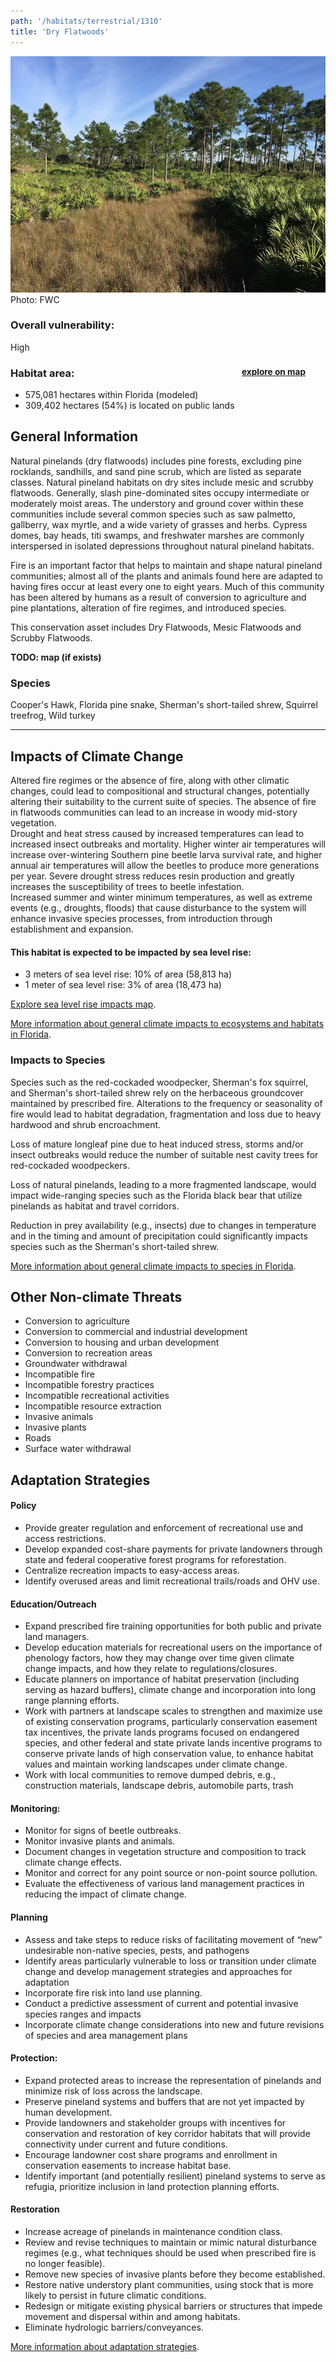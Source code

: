 ```yaml
---
path: '/habitats/terrestrial/1310'
title: 'Dry Flatwoods'
---
```


<content-header icon="pine_flatwoods_dry_prairie" title="Dry Flatwoods" subtitle="within Pine Flatwoods and Dry Prairie"></content-header>

<div id="TopSection">

<div class="header-photo"><img src="1310.jpg" alt="Photo for 1310"/>
<figcaption>Photo: FWC</figcaption></div>

<div>

### Overall vulnerability:

<div class="vulnerability vulnerability-high">High</div>

<h3>Habitat area: 
<a href="/habitats/terrestrial/1310/map" style="float:right;font-size:smaller;margin-right: 2rem;">
<fa-icon name="map"></fa-icon>
explore on map
</a>
</h3>

-   575,081 hectares within Florida (modeled)
-   309,402 hectares (54%) is located on public lands

</div>
</div>

## General Information

Natural pinelands (dry flatwoods) includes pine forests, excluding pine rocklands, sandhills, and sand pine scrub, which are listed as separate classes. Natural pineland habitats on dry sites include mesic  and scrubby flatwoods.  Generally, slash pine-dominated sites occupy intermediate or moderately moist areas. The understory and ground cover within these communities include several common species such as saw palmetto, gallberry, wax myrtle, and a wide variety of grasses and herbs.  Cypress domes, bay heads, titi swamps, and freshwater marshes are commonly interspersed in isolated depressions throughout natural pineland habitats.  

Fire is an important factor that helps to maintain and shape natural pineland communities; almost all of the plants and animals found here are adapted to having fires occur at least every one to eight years.  Much of this community has been altered by humans as a result of conversion to agriculture and pine plantations, alteration of fire regimes, and introduced species.

This conservation asset includes  Dry Flatwoods, Mesic Flatwoods and Scrubby Flatwoods.

**TODO: map (if exists)**

### Species

Cooper's Hawk, Florida pine snake, Sherman's short-tailed shrew, Squirrel treefrog, Wild turkey

<hr />

## Impacts of Climate Change

Altered fire regimes or the absence of fire, along with other climatic changes, could lead to compositional and structural changes, potentially altering their suitability to the current suite of species.  The absence of fire in flatwoods communities can lead to an increase in woody mid-story vegetation.  <br />Drought and heat stress caused by increased temperatures can lead to increased insect outbreaks and mortality. Higher winter air temperatures will increase over-wintering Southern pine beetle larva survival rate, and higher annual air temperatures will allow the beetles to produce more generations per year. Severe drought stress reduces resin production and greatly increases the susceptibility of trees to beetle infestation.  <br />Increased summer and winter minimum temperatures, as well as extreme events (e.g., droughts, floods) that cause disturbance to the system will enhance invasive species processes, from introduction through establishment and expansion.


#### This habitat is expected to be impacted by sea level rise:

- 3 meters of sea level rise: 10% of area (58,813 ha)
- 1 meter of sea level rise: 3% of area (18,473 ha)

[Explore sea level rise impacts map](/habitat/terrestrial/1310/map).


[More information about general climate impacts to ecosystems and habitats in Florida](/impacts/habitats).

### Impacts to Species

Species such as the red-cockaded woodpecker, Sherman's fox squirrel, and Sherman's short-tailed shrew rely on the herbaceous groundcover maintained by prescribed fire.  Alterations to the frequency or seasonality of fire would lead to habitat degradation, fragmentation and loss due to heavy hardwood and shrub encroachment.  

Loss of mature longleaf pine due to heat induced stress, storms and/or insect outbreaks would reduce the number of suitable nest cavity trees for red-cockaded woodpeckers.  

Loss of natural pinelands, leading to a more fragmented landscape, would impact wide-ranging species such as the Florida black bear that utilize pinelands as habitat and travel corridors.   

Reduction in prey availability (e.g., insects) due to changes in temperature and in the timing and amount of precipitation could significantly impacts species such as the Sherman's short-tailed shrew.

[More information about general climate impacts to species in Florida](/impacts/species).

## Other Non-climate Threats

-	Conversion to agriculture
-	Conversion to commercial and industrial development
-	Conversion to housing and urban development
-	Conversion to recreation areas
-	Groundwater withdrawal
-	Incompatible fire
-	Incompatible forestry practices
-	Incompatible recreational activities
-	Incompatible resource extraction
-	Invasive animals
-	Invasive plants
-	Roads
-	Surface water withdrawal


## Adaptation Strategies

#### Policy

- Provide greater regulation and enforcement of recreational use and access restrictions.
- Develop expanded cost-share payments for private landowners through state and federal cooperative forest programs for reforestation.
- Centralize recreation impacts to easy-access areas.
- Identify overused areas and limit recreational trails/roads and OHV use.


#### Education/Outreach

- Expand prescribed fire training opportunities for both public and private land managers.
- Develop education materials for recreational users on the importance of phenology factors, how they may change over time given climate change impacts, and how they relate to regulations/closures.
- Educate planners on importance of habitat preservation (including serving as hazard buffers), climate change and incorporation into long range planning efforts.
- Work with partners at landscape scales to strengthen and maximize use of existing conservation programs, particularly conservation easement tax incentives, the private lands programs focused on endangered species, and other federal and state private lands incentive programs to conserve private lands of high conservation value, to enhance habitat values and maintain working landscapes under climate change.
- Work with local communities to remove dumped debris, e.g., construction materials, landscape debris, automobile parts, trash


#### Monitoring: 

- Monitor for signs of beetle outbreaks.
- Monitor invasive plants and animals.
- Document changes in vegetation structure and composition to track climate change effects.
- Monitor and correct for any point source or non-point source pollution.
- Evaluate the effectiveness of various land management practices in reducing the impact of climate change.


#### Planning

- Assess and take steps to reduce risks of facilitating movement of “new” undesirable non-native species, pests, and pathogens
- Identify areas particularly vulnerable to loss or transition under climate change and develop management strategies and approaches for adaptation
- Incorporate fire risk into land use planning.
- Conduct a predictive assessment of current and potential invasive species ranges and impacts
- Incorporate climate change considerations into new and future revisions of species and area management plans


#### Protection:  

- Expand protected areas to increase the representation of pinelands and minimize risk of loss across the landscape.
- Preserve pineland systems and buffers that are not yet impacted by human development.
- Provide landowners and stakeholder groups with incentives for conservation and restoration of key corridor habitats that will provide connectivity under current and future conditions.
- Encourage landowner cost share programs and enrollment in conservation easements to increase habitat base.
- Identify important (and potentially resilient) pineland systems to serve as refugia, prioritize inclusion in land protection planning efforts.


#### Restoration

- Increase acreage of pinelands in maintenance condition class.
- Review and revise techniques to maintain or mimic natural disturbance regimes (e.g., what techniques should be used when prescribed fire is no longer feasible).
- Remove new species of invasive plants before they become established.
- Restore native understory plant communities, using stock that is more likely to persist in future climatic conditions.
- Redesign or mitigate existing physical barriers or structures that impede movement and dispersal within and among habitats.
- Eliminate hydrologic barriers/conveyances.




[More information about adaptation strategies](/strategies).


